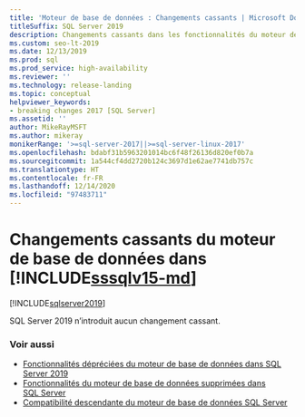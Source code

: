 ```yaml
---
title: 'Moteur de base de données : Changements cassants | Microsoft Docs'
titleSuffix: SQL Server 2019
description: Changements cassants dans les fonctionnalités du moteur de base de données SQL Server 2019
ms.custom: seo-lt-2019
ms.date: 12/13/2019
ms.prod: sql
ms.prod_service: high-availability
ms.reviewer: ''
ms.technology: release-landing
ms.topic: conceptual
helpviewer_keywords:
- breaking changes 2017 [SQL Server]
ms.assetid: ''
author: MikeRayMSFT
ms.author: mikeray
monikerRange: '>=sql-server-2017||>=sql-server-linux-2017'
ms.openlocfilehash: bdabf31b5963201014bc6f48f26136d820ef0b7a
ms.sourcegitcommit: 1a544cf4dd2720b124c3697d1e62ae7741db757c
ms.translationtype: HT
ms.contentlocale: fr-FR
ms.lasthandoff: 12/14/2020
ms.locfileid: "97483711"
---
```

# <a name="breaking-changes-to-database-engine-in-sssqlv15-md"></a>Changements cassants du moteur de base de données dans [!INCLUDE[sssqlv15-md](../includes/sssqlv15-md.md)]
[!INCLUDE[sqlserver2019](../includes/applies-to-version/sqlserver2019.md)]

SQL Server 2019 n’introduit aucun changement cassant.

### <a name="see-also"></a>Voir aussi

- [Fonctionnalités dépréciées du moteur de base de données dans SQL Server 2019](../database-engine/deprecated-database-engine-features-in-sql-server-version-15.md)   
- [Fonctionnalités du moteur de base de données supprimées dans SQL Server](../database-engine/discontinued-database-engine-functionality-in-sql-server.md)   
- [Compatibilité descendante du moteur de base de données SQL Server](./discontinued-database-engine-functionality-in-sql-server.md)